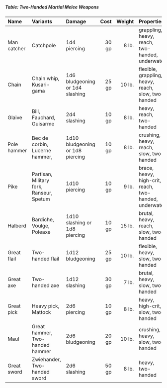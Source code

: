 ##### Table: Two-Handed Martial Melee Weapons
| Name | Variants | Damage | Cost | Weight | Properties |
|:-----|:---------|:-------|-----:|-------:|:-----------|
| Man catcher | Catchpole | 1d4 piercing | 30 gp | 8 lb. | grappling, heavy, reach, two-handed, underwater |
| Chain | Chain whip, Kusari-gama | 1d6 bludgeoning or 1d4 slashing | 25 gp | 10 lb. | flexible, grappling, heavy, reach, slow, two-handed |
| Glaive | Bill, Fauchard, Guisarme | 2d4 slashing | 10 gp | 8 lb. | heavy, reach, two-handed |
| Pole hammer | Bec de corbin, Lucerne hammer,  | 1d10 bludgeoning or 1d8 piercing | 10 gp | 8 lb. | crushing, heavy, reach, slow, two-handed |
| Pike | Partisan, Military fork, Ranseur, Spetum | 1d10 piercing | 10 gp | 9 lb. | brace, heavy, high-crit, reach, two-handed, underwater |
| Halberd | Bardiche, Voulge, Poleaxe | 1d10 slashing or 1d8 piercing | 10 gp | 15 lb. | brutal, heavy, reach, slow, two-handed |
| Great flail | Two-handed flail | 1d12 bludgeoning | 25 gp | 10 lb. | flexible, heavy, slow, two-handed |
| Great axe | Two-handed axe | 1d12 slashing | 30 gp | 7 lb. | brutal, heavy, slow, two-handed |
| Great pick | Heavy pick, Mattock | 2d6 piercing | 10 gp | 8 lb. | heavy, high-crit, slow, two-handed |
| Maul| Great hammer, Two-handed hammer | 2d6 bludgeoning | 20 gp | 10 lb. | crushing, heavy, slow, two-handed |
| Great sword | Zwiehander, Two-handed sword | 2d6 slashing | 50 gp | 8 lb. | heavy, two-handed |
